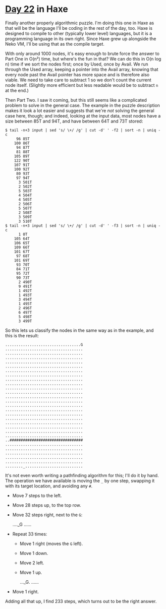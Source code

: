 # [Day 22](http://adventofcode.com/2016/day/22) in Haxe

Finally another properly algorithmic puzzle. I'm doing this one in Haxe as that
will be the language I'll be coding in the rest of the day, too. Haxe is
designed to compile to other (typically lower level) languages, but it is a
programming language in its own right. Since Haxe grew up alongside the Neko
VM, I'll be using that as the compile target.

With only around 1000 nodes, it's easy enough to brute force the answer to Part
One in O(n²) time, but where's the fun in that? We can do this in O(n log n)
time if we sort the nodes first; once by Used, once by Avail. We run through
the Used array, keeping a pointer into the Avail array, knowing that every node
past the Avail pointer has more space and is therefore also viable. We need to
take care to subtract 1 so we don't count the current node itself. (Slightly
more efficient but less readable would be to subtract `n` at the end.)

Then Part Two. I saw it coming, but this still seems like a complicated problem
to solve in the general case. The example in the puzzle description makes it
look a lot easier and suggests that we're _not_ solving the general case here,
though; and indeed, looking at the input data, most nodes have a size between
85T and 94T, and have between 64T and 73T stored:

    $ tail -n+3 input | sed 's/ \+/ /g' | cut -d' ' -f2 | sort -n | uniq -c
         96 85T
        100 86T
         94 87T
         81 88T
        105 89T
        122 90T
        107 91T
        100 92T
         80 93T
         97 94T
          3 501T
          2 502T
          5 503T
          4 504T
          4 505T
          2 506T
          5 507T
          2 508T
          3 509T
          3 510T
    $ tail -n+3 input | sed 's/ \+/ /g' | cut -d' ' -f3 | sort -n | uniq -c
          1 0T
        105 64T
        106 65T
        109 66T
        101 67T
         97 68T
        101 69T
         93 70T
         84 71T
         95 72T
         90 73T
          2 490T
          9 491T
          1 492T
          1 493T
          3 494T
          1 495T
          2 496T
          6 497T
          5 498T
          3 499T

So this lets us classify the nodes in the same way as in the example, and this
is the result:

    ..................................G
    ...................................
    ...................................
    ...................................
    ...................................
    ...................................
    ...................................
    ...................................
    ...................................
    ...................................
    ...................................
    ...................................
    ...................................
    ...................................
    ...................................
    ...................................
    ...................................
    ...................................
    ...................................
    ...................................
    ...................................
    ...................................
    ..#################################
    ...................................
    ...................................
    ...................................
    ...................................
    ...................................
    ........_..........................

It's not even worth writing a pathfinding algorithm for this; I'll do it by
hand. The operation we have available is moving the `_` by one step, swapping
it with its target location, and avoiding any `#`.

* Move 7 steps to the left.
* Move 28 steps up, to the top row.
* Move 32 steps right, next to the `G`:

    ...._G
    ......

* Repeat 33 times:

  * Move 1 right (moves the `G` left).
  * Move 1 down.
  * Move 2 left.
  * Move 1 up.

    ..._G.
    ......

* Move 1 right.

Adding all that up, I find 233 steps, which turns out to be the right answer.
